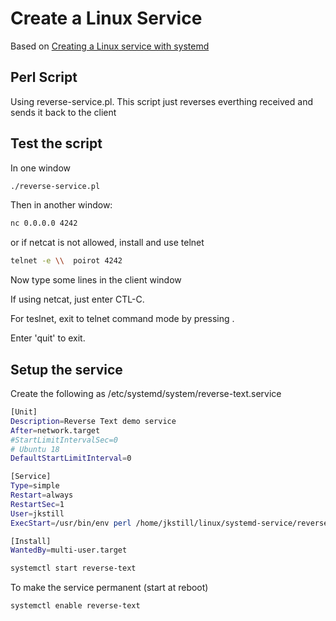 
# Create a Linux Service

Based on [Creating a Linux service with systemd](https://medium.com/@benmorel/creating-a-linux-service-with-systemd-611b5c8b91d6)

## Perl Script

Using reverse-service.pl.  This script just reverses everthing received and sends it back to the client

## Test the script

In one window

```bash
./reverse-service.pl
```

Then in another window:

```bash
nc 0.0.0.0 4242
```

or if netcat is not allowed, install and use telnet

```bash
telnet -e \\  poirot 4242
```

Now type some lines in the client window

If using netcat, just enter CTL-C.

For teslnet, exit to telnet command mode by pressing \.

Enter 'quit' to exit.


## Setup the service


Create the following as /etc/systemd/system/reverse-text.service

```bash
[Unit]
Description=Reverse Text demo service
After=network.target
#StartLimitIntervalSec=0
# Ubuntu 18
DefaultStartLimitInterval=0

[Service]
Type=simple
Restart=always
RestartSec=1
User=jkstill
ExecStart=/usr/bin/env perl /home/jkstill/linux/systemd-service/reverse-service.pl

[Install]
WantedBy=multi-user.target
```

```bash
systemctl start reverse-text
```

To make the service permanent (start at reboot)

```bash
systemctl enable reverse-text
```

